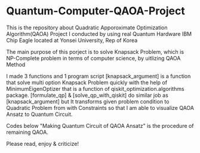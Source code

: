 # Quantum-Computer-QAOA-Project

This is the repository about Quadratic Apporoximate Optimization Algorithm(QAOA) Project I conducted by using real Quantum Hardware IBM Chip Eagle located at Yonsei University, Rep of Korea

The main purpose of this porject is to solve Knapsack Problem, which is NP-Complete problem in terms of computer science, by uitlizing QAOA Method

I made 3 functions and 1 program script
[knapsack_argument] is a function that solve multi option Knapsack Problem quickly with the help of MinimumEigenOptizer that is a function of qiskit_optimization.algorithms package.
[formulate_qp] & [solve_qp_with_qiskit] do similar job as [knapsack_argument] but It transforms given problem condition to Quadratic Problem from with Constraints so that I am able to visualize QAOA Ansatz to Quantum Circuit.

Codes below "Making Quantum Circuit of QAOA Ansatz" is the procedure of remaining QAOA. 

Please read, enjoy & criticize!


